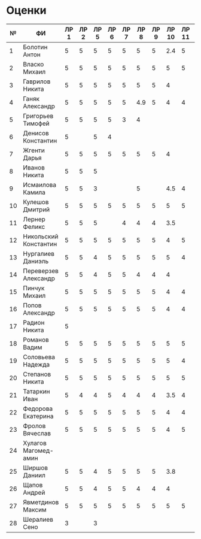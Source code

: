 # Оценки
| №  | ФИ                    | ЛР 1 | ЛР 2 | ЛР 5 | ЛР 6 | ЛР 7 | ЛР 8 | ЛР 9 | ЛР 10 | ЛР 11 | ЛР 12 | ЛР 13 | ЛР 14 | ЛР 15 | КП  | Зачет bash |
|----|-----------------------|------|------|------|------|------|------|------|-------|-------|-------|-------|-------|-------|-----|------------|
| 1  | Болотин Антон         |  5   |  5   |  5   |  5   |  5   |  5   |  5   |  2.4  |   5   |   4   |   5   |       |       |     |     4      |
| 2  | Власко Михаил         |  5   |  5   |  5   |  5   |  5   |  5   |  5   |   5   |   5   |   5   |   5   |   5   |   5   |     |     5      |
| 3  | Гаврилов Никита       |  5   |  5   |  5   |  5   |  5   |  5   |  5   |   4   |       |       |       |       |       |     |     5      |
| 4  | Ганяк Александр       |  5   |  5   |  5   |  5   |  5   |  4.9 |  5   |   4   |   4   |   4   |       |       |       |     |     4      |
| 5  | Григорьев Тимофей     |  5   |  5   |  5   |  5   |  3   |  4   |      |       |       |       |       |       |       |     |     5      |
| 6  | Денисов Константин    |  5   |      |  5   |  4   |      |      |      |       |       |       |       |       |       |     |     2      |
| 7  | Жгенти Дарья          |  5   |  5   |  5   |  5   |  5   |  5   |  5   |   4   |       |       |       |       |       |     |     2      |
| 8  | Иванов Никита         |  5   |  5   |  5   |      |      |      |      |       |       |       |       |       |       |     |     4      |
| 9  | Исмаилова Камила      |  5   |  5   |  3   |      |      |  5   |      |  4.5  |   4   |       |       |       |       |     |     4      |
| 10 | Кулешов Дмитрий       |  5   |  5   |  5   |  5   |  5   |  5   |  5   |   5   |   5   |   5   |   5   |   5   |       |     |     5      |
| 11 | Лернер Феликс         |  5   |  5   |  5   |      |  4   |  4   |  4   |  3.5  |       |       |       |       |       |     |     4      |
| 12 | Никольский Константин |  5   |  5   |  5   |  5   |  5   |  5   |  5   |   4   |   5   |   5   |       |       |       |     |     4      |
| 13 | Нургалиев  Даниэль    |  5   |  5   |  4   |  5   |  5   |  5   |  5   |   5   |   4   |       |       |       |       |     |     4      |
| 14 | Переверзев Александр  |  5   |  5   |  4   |  5   |  5   |  4   |  4   |   4   |       |       |       |   5   |       |     |     4      |
| 15 | Пинчук Михаил         |  5   |  5   |  5   |  5   |  5   |  5   |  5   |   4   |   4   |   4   |   5   |       |       |     |     4      |
| 16 | Попов Александр       |  5   |  5   |  5   |  5   |  5   |  5   |  5   |   4   |   4   |   5   |       |   5   |   5   |     |     4      |
| 17 | Радион Никита         |  5   |      |      |      |      |      |      |       |       |       |       |       |       |     |     3      |
| 18 | Романов Вадим         |  5   |  5   |  5   |  5   |  5   |  5   |  5   |   5   |   5   |   5   |   5   |   5   |   5   |     |     5      |
| 19 | Соловьева Надежда     |  5   |  5   |  5   |  5   |  5   |  5   |  5   |   5   |   4   |   5   |   5   |   5   |       |     |     4      |
| 20 | Степанов Никита       |  5   |  5   |  5   |  5   |  5   |  5   |  5   |   5   |   5   |   4   |   5   |       |       |     |     3      |
| 21 | Татаркин Иван         |  5   |  4   |  4   |  5   |  4   |  4   |  4   |  3.5  |   4   |       |       |       |       |     |     4      |
| 22 | Федорова Екатерина    |  5   |  5   |  5   |  5   |  5   |  5   |  5   |   4   |   4   |   4   |       |       |       |     |     4      |
| 23 | Фролов Вячеслав       |  5   |  5   |  5   |  5   |  5   |  5   |  5   |   4   |   5   |   4   |       |       |       |     |     5      |
| 24 | Хулагов Магомед-амин  |      |      |      |      |      |      |      |       |       |       |       |       |       |     |            |
| 25 | Ширшов Даниил         |  5   |  5   |  4   |  5   |  5   |  5   |  5   |  3.8  |       |       |       |       |       |     |     3      |
| 26 | Щапов Андрей          |  5   |  5   |  4   |  5   |  5   |  4   |  4   |   4   |       |       |       |       |       |     |     5      |
| 27 | Явметдинов Максим     |  5   |  5   |  5   |  5   |  5   |  5   |  5   |   5   |   5   |   5   |   5   |       |       |     |     5      |
| 28 | Шералиев Сено         |  3   |      |  3   |      |      |      |      |       |       |       |       |       |       |     |    2.5     | 
